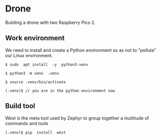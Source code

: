 # Drone
Building a drone with two Raspberry Pico 2.

## Work environment
We need to install and create a Python environment 
so as not to "pollute" our Linux environment.

```
$ sudo  apt install  -y  python3-venv
```
```
$ python3 -m venv  .venv
```
```
$ source .venv/bin/activate
```
```
(.venv)$ // you are in the python environment now
```
## Build tool
West is the meta tool used by Zephyr to group together a multitude of commands and tools
```
(.venv)$ pip  install  west
````


